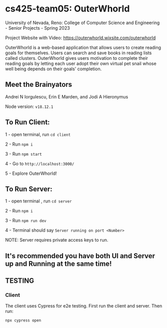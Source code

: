 # cs425-team05: OuterWhorld

University of Nevada, Reno: College of Computer Science and Engineering - Senior Projects - Spring 2023

Project Website with Video: https://outerwhorld.wixsite.com/outerwhorld

OuterWhorld is a web-based application that allows users to create reading goals for themselves. Users can search and save books in reading lists called clusters. OuterWhorld gives users motivation to complete their reading goals by letting each user adopt their own virtual pet snail whose well being depends on their goals' completion.

## Meet the Brainyators

Andrei N Iorgulescu, Erin E Marden, and Jodi A Hieronymus

Node version: `v18.12.1`

## To Run Client:
1 - open terminal, run `cd client`

2 - Run `npm i`

3 - Run `npm start`

4 - Go to `http://localhost:3000/`

5 - Explore OuterWhorld!

## To Run Server:
1 - open terminal , run `cd server`

2 - Run `npm i`

3 - Run `npm run dev`

4 - Terminal should say `Server running on port <Number>`

NOTE: Server requires private access keys to run.

## It's recommended you have both UI and Server up and Running at the same time!  

## TESTING

### Client

The client uses Cypress for e2e testing. First run the client and server. Then run:

`npx cypress open`
